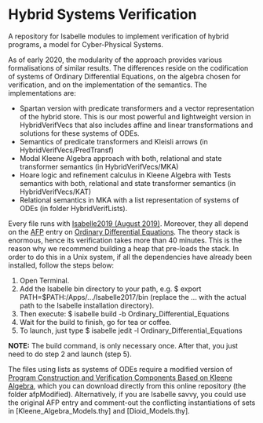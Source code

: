 # Hybrid Systems Verification
A repository for Isabelle modules to implement verification of hybrid programs, a model for Cyber-Physical Systems.

As of early 2020, the modularity of the approach provides various formalisations of similar results. The differences reside on the codification of systems of Ordinary Differential Equations, on the algebra chosen for verification, and on the implementation of the semantics. The implementations are:
* Spartan version with predicate transformers and a vector representation of the hybrid store. This is our most powerful and lightweight version in HybridVerifVecs that also includes affine and linear transformations and solutions for these systems of ODEs.
* Semantics of predicate transformers and Kleisli arrows (in HybridVerifVecs/PredTransf)
* Modal Kleene Algebra approach with both, relational and state transformer semantics (in HybridVerifVecs/MKA)
* Hoare logic and refinement calculus in Kleene Algebra with Tests semantics with both, relational and state transformer semantics (in HybridVerifVecs/KAT)
* Relational semantics in MKA with a list representation of systems of ODEs (in folder HybridVerifLists).

Every file runs with [Isabelle2019 (August 2019)](https://isabelle.in.tum.de/). Moreover, they all depend on the [AFP](https://www.isa-afp.org/) entry on [Ordinary Differential Equations](https://www.isa-afp.org/entries/Ordinary_Differential_Equations.html). The theory stack is enormous, hence its verification takes more than 40 minutes. This is the reason why we recommend building a heap that pre-loads the stack. In order to do this in a Unix system, if all the dependencies have already been installed, follow the steps below:
1. Open Terminal.
2. Add the Isabelle bin directory to your path, e.g. $ export PATH=$PATH:/Apps/.../Isabelle2017/bin (replace the ... with the actual path to the Isabelle installation directory).
3. Then execute: $ isabelle build -b Ordinary_Differential_Equations
4. Wait for the build to finish, go for tea or coffee. 
5. To launch, just type $ isabelle jedit -l Ordinary_Differential_Equations

**NOTE:** The build command, is only necessary once. After that, you just need to do step 2 and launch (step 5).

The files using lists as systems of ODEs require a modified version of [Program Construction and Verification Components Based on Kleene Algebra](https://www.isa-afp.org/entries/Algebraic_VCs.html), which you can download directly from this online repository (the folder afpModified). Alternatively, if you are Isabelle savvy, you could use the original AFP entry and comment-out the conflicting instantiations of sets in [Kleene_Algebra_Models.thy] and [Dioid_Models.thy].
